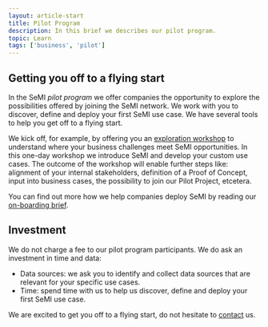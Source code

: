 ```yaml
---
layout: article-start
title: Pilot Program
description: In this brief we describes our pilot program. 
topic: Learn
tags: ['business', 'pilot']
---
```


## Getting you off to a flying start

In the SeMI *pilot program* we offer companies the opportunity to explore the possibilities offered by joining the SeMI network. We work with you to discover, define and deploy your first SeMI use case. We have several tools to help you get off to a flying start. 

We kick off, for example, by offering you an [exploration workshop](http://dev.semi.network/knowledge-base/INSERT_LINK.html) to understand where your business challenges meet SeMI opportunities. In this one-day workshop we introduce SeMI and develop your custom use cases. The outcome of the workshop will enable further steps like: alignment of your internal stakeholders, definition of a Proof of Concept, input into business cases, the possibility to join our Pilot Project, etcetera. 

You can find out more how we help companies deploy SeMI by reading our [on-boarding brief](http://dev.semi.network/knowledge-base/INSERT_LINK.html).

## Investment

We do not charge a fee to our pilot program participants. We do ask an investment in time and data:

- Data sources: we ask you to identify and collect data sources that are relevant for your specific use cases.
- Time: spend time with us to help us discover, define and deploy your first SeMI use case.

We are excited to get you off to a flying start, do not hesitate to [contact](mailto:micha@semi.network) us. 

